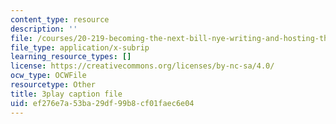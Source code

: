 ```yaml
---
content_type: resource
description: ''
file: /courses/20-219-becoming-the-next-bill-nye-writing-and-hosting-the-educational-show-january-iap-2015/ef276e7a53ba29df99b8cf01faec6e04_AjK2zF9yN0k.srt
file_type: application/x-subrip
learning_resource_types: []
license: https://creativecommons.org/licenses/by-nc-sa/4.0/
ocw_type: OCWFile
resourcetype: Other
title: 3play caption file
uid: ef276e7a-53ba-29df-99b8-cf01faec6e04
---
```

